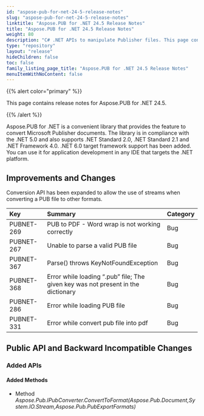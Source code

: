 ```yaml
---
id: "aspose-pub-for-net-24-5-release-notes"
slug: "aspose-pub-for-net-24-5-release-notes"
linktitle: "Aspose.PUB for .NET 24.5 Release Notes"
title: "Aspose.PUB for .NET 24.5 Release Notes"
weight: 80
description: "C# .NET APIs to manipulate Publisher files. This page contains new features Aspose.PUB for .NET, enhancement, and bug fixes in 2023, version 24.5."
type: "repository"
layout: "release"
hideChildren: false
toc: false
family_listing_page_title: "Aspose.PUB for .NET 24.5 Release Notes"
menuItemWithNoContent: false
---
```


{{% alert color="primary" %}}

This page contains release notes for Aspose.PUB for .NET 24.5.

{{% /alert %}}

Aspose.PUB for .NET is a сonvenient library that provides the feature to convert Microsoft Publisher documents. The library is in compliance with the .NET 5.0 and also supports .NET Standard 2.0, .NET Standard 2.1 and .NET Framework 4.0. .NET 6.0 target framework support has been added. You can use it for application development in any IDE that targets the .NET platform.

## **Improvements and Changes**

Conversion API has been expanded to allow the use of streams when converting a PUB file to other formats.

|**Key**|**Summary**|**Category**|
| :- | :- | :- |
PUBNET-269|	PUB to PDF - Word wrap is not working correctly | Bug
PUBNET-267| Unable to parse a valid PUB file | Bug
PUBNET-367| Parse() throws KeyNotFoundException | Bug
PUBNET-368| Error while loading “.pub” file; The given key was not present in the dictionary | Bug
PUBNET-286| Error while loading PUB file | Bug
PUBNET-331| Error while convert pub file into pdf | Bug


## **Public API and Backward Incompatible Changes**
### **Added APIs**
#### **Added Methods**
* Method *Aspose.Pub.IPubConverter.ConvertToFormat(Aspose.Pub.Document,System.IO.Stream,Aspose.Pub.PubExportFormats)*
